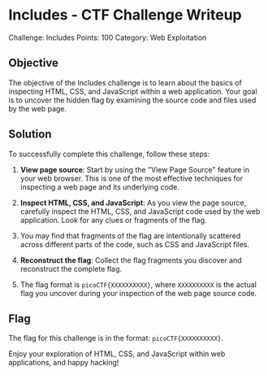 # Includes - CTF Challenge Writeup

Challenge: Includes
Points: 100
Category: Web Exploitation

## Objective
The objective of the Includes challenge is to learn about the basics of inspecting HTML, CSS, and JavaScript within a web application. Your goal is to uncover the hidden flag by examining the source code and files used by the web page.

## Solution
To successfully complete this challenge, follow these steps:

1. **View page source**: Start by using the "View Page Source" feature in your web browser. This is one of the most effective techniques for inspecting a web page and its underlying code.

2. **Inspect HTML, CSS, and JavaScript**: As you view the page source, carefully inspect the HTML, CSS, and JavaScript code used by the web application. Look for any clues or fragments of the flag.

3. You may find that fragments of the flag are intentionally scattered across different parts of the code, such as CSS and JavaScript files.

4. **Reconstruct the flag**: Collect the flag fragments you discover and reconstruct the complete flag.

5. The flag format is `picoCTF{XXXXXXXXXX}`, where `XXXXXXXXXX` is the actual flag you uncover during your inspection of the web page source code.

## Flag
The flag for this challenge is in the format: `picoCTF{XXXXXXXXXX}`.

Enjoy your exploration of HTML, CSS, and JavaScript within web applications, and happy hacking!
